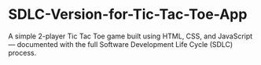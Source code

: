 # SDLC-Version-for-Tic-Tac-Toe-App
A simple 2-player Tic Tac Toe game built using HTML, CSS, and JavaScript — documented with the full Software Development Life Cycle (SDLC) process.

